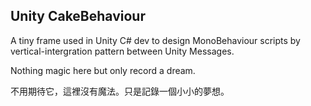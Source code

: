 ## Unity CakeBehaviour

A tiny frame used in Unity C# dev to design MonoBehaviour scripts by vertical-intergration pattern between Unity Messages.

Nothing magic here but only record a dream.

不用期待它，這裡沒有魔法。只是記錄一個小小的夢想。
